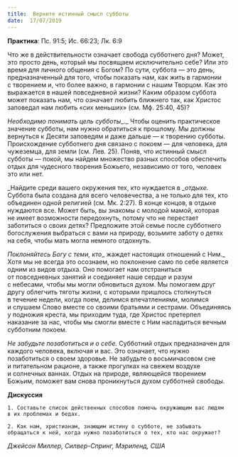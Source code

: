 ```yaml
---
title:  Верните истинный смысл субботы
date:  17/07/2019
---
```


**Практика**: Пс. 91:5; Ис. 66:23; Лк. 6:9

Что же в действительности означает свобода субботнего дня? Может, это просто день, который мы посвящаем исключительно себе? Или это время для личного общения с Богом? По сути, суббота — это день, предназначенный для того, чтобы показать нам, как жить в гармонии с творением и, что более важно, в гармонии с нашим Творцом. Как это выражается в нашей повседневной жизни? Каким образом суббота может показать нам, что означает любить ближнего так, как Христос заповедал нам любить «сих меньших» (см. Мф. 25:40, 45)?

_Необходимо понимать цель субботы__._ Чтобы оценить практическое значение субботы, нам нужно обратиться к прошлому. Мы должны вернуться к Десяти заповедям и даже дальше — к творению субботы. Происхождение субботнего дня связано с покоем — для человека, для чужеземца, для земли (см. Лев. 25). Поняв, что истинный смысл субботы — покой, мы найдем множество разных способов обеспечить отдых для чудесного творения Божьего, независимо от того, человек это или нет.

_Найдите среди вашего окружения тех, кто нуждается в __отдыхе._ Суббота была создана для всего человечества, а не только для тех, кто объединен одной религией (см. Мк. 2:27). В конце концов, в отдыхе нуждаются все. Может быть, вы знакомы с молодой мамой, которая не имеет возможности передохнуть, потому что не перестает заботиться о своих детях? Предложите этой семье после субботнего богослужения выбраться с вами на природу, возьмите заботу о детях на себя, чтобы мать могла немного отдохнуть.

_Поклоняйтесь Богу с теми, кто__ жаждет настоящих отношений с Ним._ Хотя мы не всегда это осознаем, но поклонение само по себе является одним из видов отдыха. Оно помогает нам отстраниться от повседневных занятий и соединяет наше сердце и разум с небесами, чтобы мы могли обновиться духом. Мы помогаем друг другу облегчить тяготы жизни, с которыми пришлось столкнуться в течение недели, когда поем, делимся впечатлениями, молимся и слушаем Слово вместе со своими братьями и сестрами. Объединяясь у подножия креста, мы приходим туда, где Христос претерпел наказание за нас, чтобы мы смогли вместе с Ним насладиться вечным субботним покоем.

_Не забудьте позаботиться и о себе._ Субботний отдых предназначен для каждого человека, включая и вас. Это означает, что нужно позаботиться о своем здоровье. Не забудьте о восьмичасовом сне и питательном рационе, а также прогулках на свежем воздухе и солнечных ваннах. Отдых на природе, являющейся творением Божьим, поможет вам снова проникнуться духом субботней свободы.

**Дискуссия**

`1.	Составьте список действенных способов помочь окружающим вас людям в их проблемах и бедах.`

`2.	Как нам, христианам, знающим истину о субботе, не забывать обращаться к ней, когда нужно позаботиться о тех, кто нас окружает?`

_Джейсон Миллер, Силвер-Спринг, Мэриленд, США_